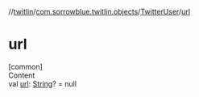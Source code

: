 //[twitlin](../../index.md)/[com.sorrowblue.twitlin.objects](../index.md)/[TwitterUser](index.md)/[url](url.md)



# url  
[common]  
Content  
val [url](url.md): [String](https://kotlinlang.org/api/latest/jvm/stdlib/kotlin/-string/index.html)? = null  



